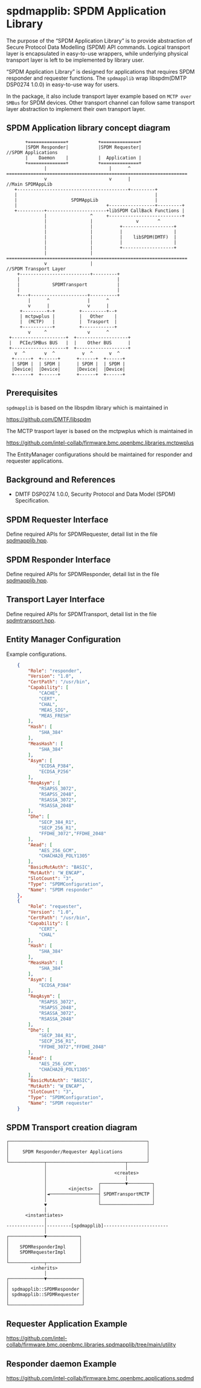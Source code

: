 # spdmapplib: SPDM Application Library

The purpose of the “SPDM Application Library” is to provide abstraction of 
Secure Protocol Data Modelling (SPDM) API commands.
Logical transport layer is encapsulated in easy-to-use wrappers,
while underlying physical transport layer is left to be implemented
by library user.

“SPDM Application Library”  is designed for applications that requires SPDM 
responder and requester functions.
The `spdmapplib` wrap libspdm(DMTP DSP0274 1.0.0) in easy-to-use way for users.  

In the package, it also include transport layer example based on 
`MCTP over SMBus` for SPDM devices.
Other transport channel can follow same transport layer abstraction to 
implement their own transport layer.

## SPDM Application library concept diagram

```text
       +==============+           +==============+
       |SPDM Responder|           |SPDM Requester|                    //SPDM Applications
       |    Daemon    |           |  Application |
       +==============+           +==============+
              |                       |      ^
===================================================================
              v                       v      |                        //Main SPDMAppLib 
   +-----------------------------------------+---------+
   |                                                   |
   |                    SPDMAppLib                     |
   |                                 +-----------------+---------+
   +----------+----------------------+libSPDM CallBack Functions |
              |                ^     +---------------------------+
              |                |                v       ^
              |                |          +-------------------+
              |                |          |                   |
              |                |          |    libSPDM(DMTF)  |
              |                |          |                   |
              |                |          +-------------------+
              |                |
===================================================================
              v                |                                      //SPDM Transport Layer
    +--------------------------+---------+
    |                                    |
    |            SPDMTransport           |
    |                                    |
    +---+---------------------+----------+
        |      ^              |      ^
        v      |              v      |
     +---------+-+         +---------+--+
     | mctpwplus |         |   Other    |
     |  (MCTP)   |         |  Trasport  |
     +-----------+         +------------+
        v     ^               v      ^
 +--------------------+  +-------------------+
 |   PCIe/SMBus BUS   |  |    Other BUS      |
 +--------------------+  +-------------------+
   v  ^       v  ^          v  ^      v  ^
  +------+  +------+      +------+  +------+
  | SPDM |  | SPDM |      | SPDM |  | SPDM |
  |Device|  |Device|      |Device|  |Device|
  +------+  +------+      +------+  +------+
```

## Prerequisites

`spdmapplib` is based on the libspdm library which is maintained in

<https://github.com/DMTF/libspdm>

The MCTP trasport layer is based on the mctpwplus which is maintained in

<https://github.com/intel-collab/firmware.bmc.openbmc.libraries.mctpwplus>

The EntityManager configurations should be maintained for responder and 
requester applications.

## Background and References

- DMTF DSP0274 1.0.0, Security Protocol and Data Model (SPDM) Specification.

## SPDM Requester Interface
Define required APIs for SPDMRequester, detail list in the file
[spdmapplib.hpp](./include/spdmapplib.hpp).

## SPDM Responder Interface
Define required APIs for SPDMResponder, detail list in the file
[spdmapplib.hpp](./include/spdmapplib.hpp).

## Transport Layer Interface
Define required APIs for SPDMTransport, detail list in the file
[spdmtransport.hpp](./include/spdmtransport.hpp).

## Entity Manager Configuration
Example configurations.
```json
    {
        "Role": "responder",
        "Version": "1.0",
        "CertPath": "/usr/bin",
        "Capability": [
            "CACHE",
            "CERT",
            "CHAL",
            "MEAS_SIG",
            "MEAS_FRESH"
        ],
        "Hash": [
            "SHA_384"
        ],
        "MeasHash": [
            "SHA_384"
        ],
        "Asym": [
            "ECDSA_P384",
            "ECDSA_P256"
        ],
        "ReqAsym": [
            "RSAPSS_3072",
            "RSAPSS_2048",
            "RSASSA_3072",
            "RSASSA_2048"
        ],
        "Dhe": [ 
            "SECP_384_R1",
            "SECP_256_R1",
            "FFDHE_3072","FFDHE_2048"
        ],
        "Aead": [
            "AES_256_GCM",
            "CHACHA20_POLY1305"
        ],
        "BasicMutAuth": "BASIC",
        "MutAuth": "W_ENCAP",
        "SlotCount": "3",
        "Type": "SPDMConfiguration",
        "Name": "SPDM responder"
    },
    {
        "Role": "requester",
        "Version": "1.0",
        "CertPath": "/usr/bin",
        "Capability": [
            "CERT",
            "CHAL"
        ],
        "Hash": [
            "SHA_384"
        ],
        "MeasHash": [
            "SHA_384"
        ],
        "Asym": [
            "ECDSA_P384"
        ],
        "ReqAsym": [
            "RSAPSS_3072",
            "RSAPSS_2048",
            "RSASSA_3072",
            "RSASSA_2048"
        ],
        "Dhe": [ 
            "SECP_384_R1",
            "SECP_256_R1",
            "FFDHE_3072","FFDHE_2048"
        ],
        "Aead": [
            "AES_256_GCM",
            "CHACHA20_POLY1305"
        ],
        "BasicMutAuth": "BASIC",
        "MutAuth": "W_ENCAP",
        "SlotCount": "3",
        "Type": "SPDMConfiguration",
        "Name": "SPDM requester"
    }
```

## SPDM Transport creation diagram

```text
┌───────────────────────────────────────────────────┐
│                                                   │
│     SPDM Responder/Requester Applications         │
│                                                   │
└─────────────┬─────────────────────────────┬───────┘
              │                             │
              │                         <creates>
              │                             │
              │                   ┌─────────▼─────────┐
              │        <injects>  │                   │
              │◄──────────────────┤ SPDMTransportMCTP │
              │                   │                   │
              ▼                   └───────────────────┘
              │
       <instantiates>
              │
--------------│---------[spdmapplib]------------------------
              │
┌─────────────▼────────────┐
│                          │
│    SPDMResponderImpl     │
│    SPDMRequesterImpl     │
│                          │
└─────────────┬────────────┘
         <inherits>
              │
┌─────────────▼─────────────┐
│                           │
│ spdmapplib::SPDMResponder │
│ spdmapplib::SPDMRequester │
│                           │
└───────────────────────────┘
```

## Requester Application Example
<https://github.com/intel-collab/firmware.bmc.openbmc.libraries.spdmapplib/tree/main/utility>

## Responder daemon Example
<https://github.com/intel-collab/firmware.bmc.openbmc.applications.spdmd>